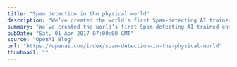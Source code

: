 ```yaml
---
title: "Spam detection in the physical world"
description: "We’ve created the world’s first Spam-detecting AI trained entirely in simulation and deployed on a physical robot."
summary: "We’ve created the world’s first Spam-detecting AI trained entirely in simulation and deployed on a physical robot."
pubDate: "Sat, 01 Apr 2017 07:00:00 GMT"
source: "OpenAI Blog"
url: "https://openai.com/index/spam-detection-in-the-physical-world"
thumbnail: ""
---
```


